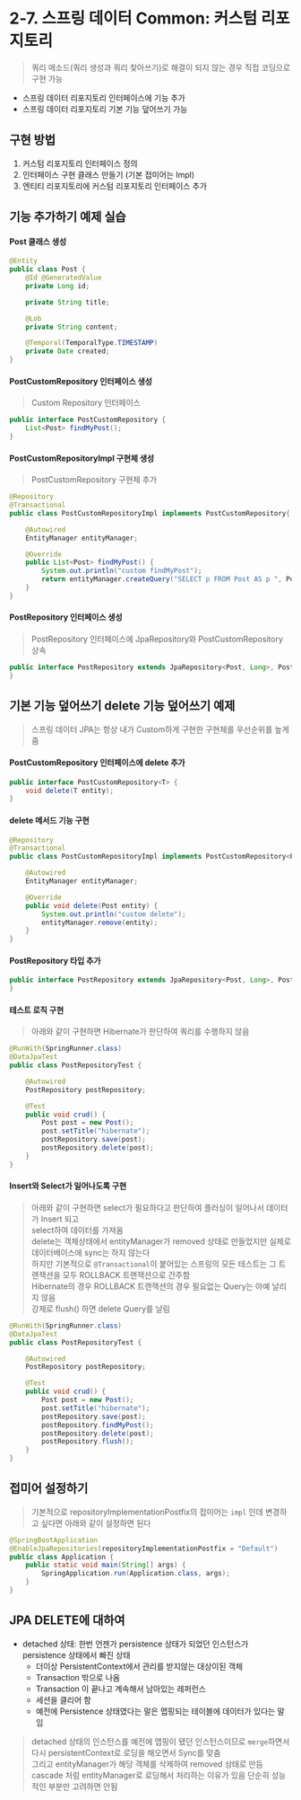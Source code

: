 # 2-7. 스프링 데이터 Common: 커스텀 리포지토리
> 쿼리 메소드(쿼리 생성과 쿼리 찾아쓰기)로 해결이 되지 않는 경우 직접 코딩으로 구현 가능  
- 스프링 데이터 리포지토리 인터페이스에 기능 추가
- 스프링 데이터 리포지토리 기본 기능 덮어쓰기 가능

## 구현 방법
1. 커스텀 리포지토리 인터페이스 정의 
2. 인터페이스 구현 클래스 만들기 (기본 접미어는 Impl)
3. 엔티티 리포지토리에 커스텀 리포지토리 인터페이스 추가
 
## 기능 추가하기 예제 실습
#### Post 클래스 생성
```java
@Entity
public class Post {
    @Id @GeneratedValue
    private Long id;

    private String title;

    @Lob
    private String content;

    @Temporal(TemporalType.TIMESTAMP)
    private Date created;
}
```

#### PostCustomRepository 인터페이스 생성
> Custom Repository 인터페이스  
```java
public interface PostCustomRepository {
    List<Post> findMyPost();
}
```

#### PostCustomRepositoryImpl 구현체 생성
> PostCustomRepository 구현체 추가  
```java
@Repository
@Transactional
public class PostCustomRepositoryImpl implements PostCustomRepository{

    @Autowired
    EntityManager entityManager;

    @Override
    public List<Post> findMyPost() {
        System.out.println("custom findMyPost");
        return entityManager.createQuery("SELECT p FROM Post AS p ", Post.class).getResultList());
    }
}
```

#### PostRepository 인터페이스 생성
> PostRepository 인터페이스에 JpaRepository와 PostCustomRepository 상속  
```java
public interface PostRepository extends JpaRepository<Post, Long>, PostCustomRepository {
}
```
 
## 기본 기능 덮어쓰기 delete 기능 덮어쓰기 예제
> 스프링 데이터 JPA는 항상 내가 Custom하게 구현한 구현체를 우선순위를 높게 줌  

#### PostCustomRepository 인터페이스에 delete 추가
```java
public interface PostCustomRepository<T> {
    void delete(T entity);
}
```

#### delete 메서드 기능 구현
```java
@Repository
@Transactional
public class PostCustomRepositoryImpl implements PostCustomRepository<Post>{

    @Autowired
    EntityManager entityManager;

    @Override
    public void delete(Post entity) {
        System.out.println("custom delete");
        entityManager.remove(entity);
    }
}
```

#### PostRepository 타입 추가
```java
public interface PostRepository extends JpaRepository<Post, Long>, PostCustomRepository<Post> {
}
```

#### 테스트 로직 구현
> 아래와 같이 구현하면 Hibernate가 판단하여 쿼리를 수행하지 않음  
```java
@RunWith(SpringRunner.class)
@DataJpaTest
public class PostRepositoryTest {

    @Autowired
    PostRepository postRepository;

    @Test
    public void crud() {
        Post post = new Post();
        post.setTitle("hibernate");
        postRepository.save(post);
        postRepository.delete(post);
    }
}
```

#### Insert와 Select가 일어나도록 구현
> 아래와 같이 구현하면 select가 필요하다고 판단하여 플러싱이 일어나서 데이터가 Insert 되고  
> select하여 데이터를 가져옴  
> delete는 객체상태에서 entityManager가 removed 상태로 만들었지만 실제로 데이터베이스에 sync는 하지 않는다  
> 하지만 기본적으로 `@Transactional`이 붙어있는 스프링의 모든 테스트는 그 트랜잭션을 모두 ROLLBACK 트랜잭션으로 간주함  
> Hibernate의 경우 ROLLBACK 트랜잭션의 경우 필요없는 Query는 아예 날리지 않음  
> 강제로 flush() 하면 delete Query를 날림  
```java
@RunWith(SpringRunner.class)
@DataJpaTest
public class PostRepositoryTest {

    @Autowired
    PostRepository postRepository;

    @Test
    public void crud() {
        Post post = new Post();
        post.setTitle("hibernate");
        postRepository.save(post);
        postRepository.findMyPost();
        postRepository.delete(post);
        postRepository.flush();
    }
}
```
 
## 접미어 설정하기 
> 기본적으로 repositoryImplementationPostfix의 접미어는 `impl` 인데 변경하고 싶다면 아래와 같이 설정하면 된다  
```java
@SpringBootApplication
@EnableJpaRepositories(repositoryImplementationPostfix = "Default")
public class Application {
    public static void main(String[] args) {
        SpringApplication.run(Application.class, args);
    }
}
```


## JPA DELETE에 대하여
- detached 상태: 한번 언젠가 persistence 상태가 되었던 인스턴스가 persistence 상태에서 빠진 상태
  - 더이상 PersistentContext에서 관리를 받지않는 대상이된 객체
  - Transaction 밖으로 나옴
  - Transaction 이 끝나고 계속해서 남아있는 레퍼런스
  - 세션을 클리어 함
  - 예전에 Persistence 상태였다는 말은 맵핑되는 테이블에 데이터가 있다는 말임  
> detached 상태의 인스턴스를 예전에 맵핑이 됐던 인스턴스이므로 `merge`하면서 다시 persistentContext로 로딩을 해오면서 Sync를 맞춤  
> 그리고 entityManager가 해당 객체를 삭제하여 removed 상태로 만듬  
> cascade 처럼 entityManager로 로딩해서 처리하는 이유가 있음 단순히 성능적인 부분만 고려하면 안됨 